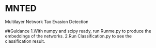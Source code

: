 # MNTED
Multilayer Network Tax Evasion Detection

##Guidance
1.With numpy and scipy ready, run Runme.py to produce the embeddings of the networks.
2.Run Classification.py to see the classification result.
